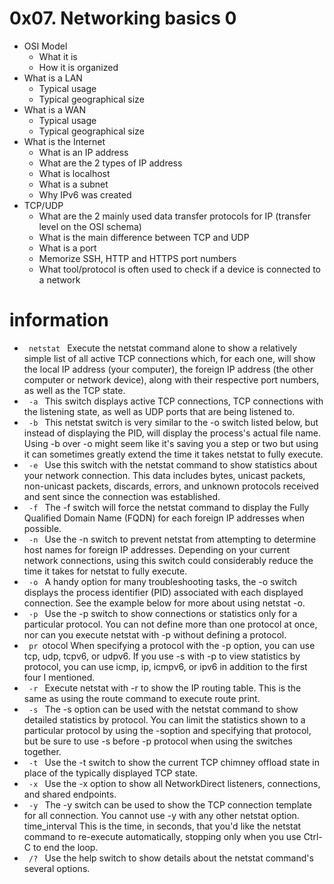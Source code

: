 # 0x07. Networking basics <b>0</b>
* OSI Model
  * What it is
  * How it is organized
* What is a LAN
  * Typical usage
  * Typical geographical size
* What is a WAN
  * Typical usage
  * Typical geographical size
* What is the Internet
  * What is an IP address
  * What are the 2 types of IP address
  * What is localhost
  * What is a subnet
  * Why IPv6 was created
* TCP/UDP
  * What are the 2 mainly used data transfer protocols for IP (transfer level on the OSI schema)
  * What is the main difference between TCP and UDP
  * What is a port
  * Memorize SSH, HTTP and HTTPS port numbers
  * What tool/protocol is often used to check if a device is connected to a network
# information
* <code> netstat </code>	Execute the netstat command alone to show a relatively simple list of all active TCP connections which, for each one, will show the local IP address (your computer), the foreign IP address (the other computer or network device), along with their respective port numbers, as well as the TCP state.
* <code> -a </code>	This switch displays active TCP connections, TCP connections with the listening state, as well as UDP ports that are being listened to.
* <code> -b </code>	This netstat switch is very similar to the -o switch listed below, but instead of displaying the PID, will display the process's actual file name. Using -b over -o might seem like it's saving you a step or two but using it can sometimes greatly extend the time it takes netstat to fully execute.
* <code> -e </code>	Use this switch with the netstat command to show statistics about your network connection. This data includes bytes, unicast packets, non-unicast packets, discards, errors, and unknown protocols received and sent since the connection was established.
* <code> -f </code>	The -f switch will force the netstat command to display the Fully Qualified Domain Name (FQDN) for each foreign IP addresses when possible.
* <code> -n </code>	Use the -n switch to prevent netstat from attempting to determine host names for foreign IP addresses. Depending on your current network connections, using this switch could considerably reduce the time it takes for netstat to fully execute.
* <code> -o </code>	A handy option for many troubleshooting tasks, the -o switch displays the process identifier (PID) associated with each displayed connection. See the example below for more about using netstat -o.
* <code> -p </code>	Use the -p switch to show connections or statistics only for a particular protocol. You can not define more than one protocol at once, nor can you execute netstat with -p without defining a protocol.
* <code> pr </code>otocol 	When specifying a protocol with the -p option, you can use tcp, udp, tcpv6, or udpv6. If you use -s with -p to view statistics by protocol, you can use icmp, ip, icmpv6, or ipv6 in addition to the first four I mentioned.
* <code> -r </code>	Execute netstat with -r to show the IP routing table. This is the same as using the route command to execute route print.
* <code> -s </code>	The -s option can be used with the netstat command to show detailed statistics by protocol. You can limit the statistics shown to a particular protocol by using the -soption and specifying that protocol, but be sure to use -s before -p protocol when using the switches together.
* <code> -t </code>	Use the -t switch to show the current TCP chimney offload state in place of the typically displayed TCP state.
* <code> -x </code>	Use the -x option to show all NetworkDirect listeners, connections, and shared endpoints.
* <code> -y </code>	The -y switch can be used to show the TCP connection template for all connection. You cannot use -y with any other netstat option.
time_interval	This is the time, in seconds, that you'd like the netstat command to re-execute automatically, stopping only when you use Ctrl-C to end the loop.
* <code> /? </code>	Use the help switch to show details about the netstat command's several options.
